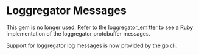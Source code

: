 # Loggregator Messages

This gem is no longer used. Refer to the [loggregator_emitter](https://github.com/cloudfoundry/loggregator_emitter) to see a Ruby implementation of the loggregator protobuffer messages.

Support for loggregator log messages is now provided by the [go cli](https://github.com/cloudfoundry/cli).
